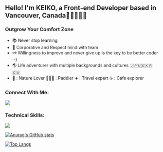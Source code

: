 
<h2>Hello! I'm KEIKO, a Front-end Developer based in Vancouver, Canada👩🏼‍💻🇨🇦</h2>

<h3> Outgrow Your Comfort Zone </h3>
<ul>
    <li>📚 Never stop learning</li>
    <li>🦋 Corporative and Respect mind with team</li>
    <li>🗝️ Willingness to improve and never give up is the key to be better coder :-)</li>
    <li>🌎 Life adventurer with multiple backgrounds and cultures 🇯🇵🇺🇸🇰🇷🇨🇦</li>
    <li>🌿 : Nature Lover  🏄🏻‍♀️ : Paddler ✈️ : Travel expert ☕️ : Cafe explorer</li>
</ul>

<div>
    <h3>Connect With Me:</h3>
    <a href="https://www.linkedin.com/in/keikoshimizu/">
        <img src="https://skillicons.dev/icons?i=linkedin"/>
    </a>
</p>
</div>

<h3>Technical Skills:</h3>
<p>
    <a href="https://skillicons.dev">
        <img src="https://skillicons.dev/icons?i=js,html,css,react,nodejs,express,mongodb,firebase,git,postman,sass,figma"/>
    </a>
</p>

[![Anurag's GitHub stats](https://github-readme-stats.vercel.app/api?username=KeikoShimizu&count_private=true&show_icons=true&theme=radical)](https://github.com/KeikoShimizu/github-readme-stats)

[![Top Langs](https://github-readme-stats.vercel.app/api/top-langs/?username=KeikoShimizu&layout=compact&theme=radical)](https://github.com/KeikoShimizu/github-readme-stats)
